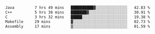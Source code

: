 <!--START_SECTION:waka-->

```txt
Java         7 hrs 49 mins   ██████████▓░░░░░░░░░░░░░░   42.83 %
C++          5 hrs 38 mins   ███████▓░░░░░░░░░░░░░░░░░   30.91 %
C            3 hrs 32 mins   █████░░░░░░░░░░░░░░░░░░░░   19.38 %
Makefile     29 mins         ▓░░░░░░░░░░░░░░░░░░░░░░░░   02.73 %
Assembly     17 mins         ▒░░░░░░░░░░░░░░░░░░░░░░░░   01.59 %
```

<!--END_SECTION:waka-->

